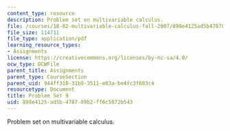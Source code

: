 ```yaml
---
content_type: resource
description: Problem set on multivariable calculus.
file: /courses/18-02-multivariable-calculus-fall-2007/898e4125ad5b478789b2ff6c5072b543_ps9.pdf
file_size: 114711
file_type: application/pdf
learning_resource_types:
- Assignments
license: https://creativecommons.org/licenses/by-nc-sa/4.0/
ocw_type: OCWFile
parent_title: Assignments
parent_type: CourseSection
parent_uid: 944ff310-31b9-3511-e03a-be4fc3f603c4
resourcetype: Document
title: Problem Set 9
uid: 898e4125-ad5b-4787-89b2-ff6c5072b543
---
```

Problem set on multivariable calculus.